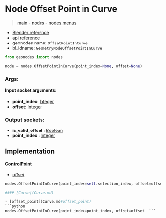 # Node Offset Point in Curve

> [main](../structure.md) - [nodes](nodes.md) - [nodes menus](nodes_menus.md)

- [Blender reference](https://docs.blender.org/manual/en/latest/modeling/geometry_nodes/curve_topology/offset_point_in_curve.html)
- [api reference](https://docs.blender.org/api/current/bpy.types.GeometryNodeOffsetPointInCurve.html)
- geonodes name: `OffsetPointInCurve`
- bl_idname: `GeometryNodeOffsetPointInCurve`

```python
from geonodes import nodes

node = nodes.OffsetPointInCurve(point_index=None, offset=None)
```

### Args:

#### Input socket arguments:

- **point_index**: [Integer](Integer.md)
- **offset**: [Integer](Integer.md)

### Output sockets:

- **is_valid_offset** : [Boolean](Boolean.md)
- **point_index** : [Integer](Integer.md)

## Implementation

#### [ControlPoint](ControlPoint.md)

 - [offset](ControlPoint.md#offset)
  ```python
  nodes.OffsetPointInCurve(point_index=self.selection_index, offset=offset  ```

#### [Curve](Curve.md)

 - [offset_point](Curve.md#offset_point)
  ```python
  nodes.OffsetPointInCurve(point_index=point_index, offset=offset  ```

